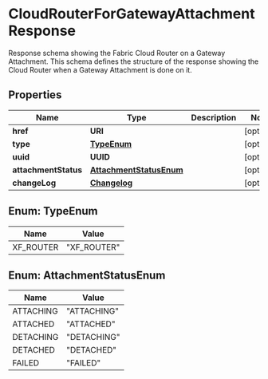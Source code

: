 

# CloudRouterForGatewayAttachmentResponse

Response schema showing the Fabric Cloud Router on a Gateway Attachment. This schema defines the structure of the response showing the Cloud Router when a Gateway Attachment is done on it.

## Properties

| Name | Type | Description | Notes |
|------------ | ------------- | ------------- | -------------|
|**href** | **URI** |  |  [optional] |
|**type** | [**TypeEnum**](#TypeEnum) |  |  [optional] |
|**uuid** | **UUID** |  |  [optional] |
|**attachmentStatus** | [**AttachmentStatusEnum**](#AttachmentStatusEnum) |  |  [optional] |
|**changeLog** | [**Changelog**](Changelog.md) |  |  [optional] |



## Enum: TypeEnum

| Name | Value |
|---- | -----|
| XF_ROUTER | &quot;XF_ROUTER&quot; |



## Enum: AttachmentStatusEnum

| Name | Value |
|---- | -----|
| ATTACHING | &quot;ATTACHING&quot; |
| ATTACHED | &quot;ATTACHED&quot; |
| DETACHING | &quot;DETACHING&quot; |
| DETACHED | &quot;DETACHED&quot; |
| FAILED | &quot;FAILED&quot; |



